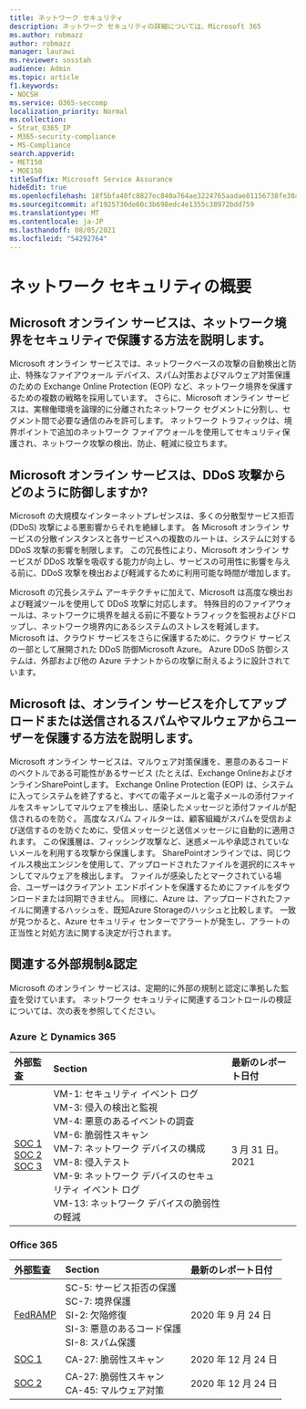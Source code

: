 ```yaml
---
title: ネットワーク セキュリティ
description: ネットワーク セキュリティの詳細については、Microsoft 365
ms.author: robmazz
author: robmazz
manager: laurawi
ms.reviewer: sosstah
audience: Admin
ms.topic: article
f1.keywords:
- NOCSH
ms.service: O365-seccomp
localization_priority: Normal
ms.collection:
- Strat_O365_IP
- M365-security-compliance
- MS-Compliance
search.appverid:
- MET150
- MOE150
titleSuffix: Microsoft Service Assurance
hideEdit: true
ms.openlocfilehash: 18f5bfa40fc8827ec840a764ae3224765aadae81156738fe30a51acd6ca244ab
ms.sourcegitcommit: af1925730de60c3b698edc4e1355c38972bdd759
ms.translationtype: MT
ms.contentlocale: ja-JP
ms.lasthandoff: 08/05/2021
ms.locfileid: "54292764"
---
```

# <a name="network-security-overview"></a>ネットワーク セキュリティの概要

## <a name="how-do-microsoft-online-services-secure-the-network-boundary"></a>Microsoft オンライン サービスは、ネットワーク境界をセキュリティで保護する方法を説明します。

Microsoft オンライン サービスでは、ネットワークベースの攻撃の自動検出と防止、特殊なファイアウォール デバイス、スパム対策およびマルウェア対策保護のための Exchange Online Protection (EOP) など、ネットワーク境界を保護するための複数の戦略を採用しています。 さらに、Microsoft オンライン サービスは、実稼働環境を論理的に分離されたネットワーク セグメントに分割し、セグメント間で必要な通信のみを許可します。 ネットワーク トラフィックは、境界ポイントで追加のネットワーク ファイアウォールを使用してセキュリティ保護され、ネットワーク攻撃の検出、防止、軽減に役立ちます。

## <a name="how-do-microsoft-online-services-defend-against-ddos-attacks"></a>Microsoft オンライン サービスは、DDoS 攻撃からどのように防御しますか?

Microsoft の大規模なインターネットプレゼンスは、多くの分散型サービス拒否 (DDoS) 攻撃による悪影響からそれを絶縁します。 各 Microsoft オンライン サービスの分散インスタンスと各サービスへの複数のルートは、システムに対する DDoS 攻撃の影響を制限します。 この冗長性により、Microsoft オンライン サービスが DDoS 攻撃を吸収する能力が向上し、サービスの可用性に影響を与える前に、DDoS 攻撃を検出および軽減するために利用可能な時間が増加します。

Microsoft の冗長システム アーキテクチャに加えて、Microsoft は高度な検出および軽減ツールを使用して DDoS 攻撃に対応します。 特殊目的のファイアウォールは、ネットワークに境界を越える前に不要なトラフィックを監視およびドロップし、ネットワーク境界内にあるシステムのストレスを軽減します。 Microsoft は、クラウド サービスをさらに保護するために、クラウド サービスの一部として展開された DDoS 防御Microsoft Azure。 Azure DDoS 防御システムは、外部および他の Azure テナントからの攻撃に耐えるように設計されています。

## <a name="how-does-microsoft-protect-users-against-spam-and-malware-being-uploaded-or-sent-through-online-services"></a>Microsoft は、オンライン サービスを介してアップロードまたは送信されるスパムやマルウェアからユーザーを保護する方法を説明します。

Microsoft オンライン サービスは、マルウェア対策保護を、悪意のあるコードのベクトルである可能性があるサービス (たとえば、Exchange OnlineおよびオンラインSharePointします。 Exchange Online Protection (EOP) は、システムに入ってシステムを終了すると、すべての電子メールと電子メールの添付ファイルをスキャンしてマルウェアを検出し、感染したメッセージと添付ファイルが配信されるのを防ぐ。 高度なスパム フィルターは、顧客組織がスパムを受信および送信するのを防ぐために、受信メッセージと送信メッセージに自動的に適用されます。 この保護層は、フィッシング攻撃など、迷惑メールや承認されていないメールを利用する攻撃から保護します。 SharePointオンラインでは、同じウイルス検出エンジンを使用して、アップロードされたファイルを選択的にスキャンしてマルウェアを検出します。 ファイルが感染したとマークされている場合、ユーザーはクライアント エンドポイントを保護するためにファイルをダウンロードまたは同期できません。 同様に、Azure は、アップロードされたファイルに関連するハッシュを、既知Azure Storageのハッシュと比較します。 一致が見つかると、Azure セキュリティ センターでアラートが発生し、アラートの正当性と対処方法に関する決定が行されます。

## <a name="related-external-regulations--certifications"></a>関連する外部規制&認定

Microsoft のオンライン サービスは、定期的に外部の規制と認定に準拠した監査を受けています。 ネットワーク セキュリティに関連するコントロールの検証については、次の表を参照してください。

### <a name="azure-and-dynamics-365"></a>Azure と Dynamics 365

| **外部監査** | **Section** | **最新のレポート日付** |
|:--------------------|:------------|:-----------------------|
| [SOC 1](https://servicetrust.microsoft.com/ViewPage/MSComplianceGuideV3?command=Download&downloadType=Document&downloadId=b8721ebd-af20-42fe-b22f-8332b0a19517&tab=7027ead0-3d6b-11e9-b9e1-290b1eb4cdeb&docTab=7027ead0-3d6b-11e9-b9e1-290b1eb4cdeb_SOC_%2F_SSAE_16_Reports) <br> [SOC 2](https://servicetrust.microsoft.com/ViewPage/MSComplianceGuideV3?command=Download&downloadType=Document&downloadId=234a0f57-83c1-4afc-a586-a0e7a59592f7&tab=7027ead0-3d6b-11e9-b9e1-290b1eb4cdeb&docTab=7027ead0-3d6b-11e9-b9e1-290b1eb4cdeb_SOC_%2F_SSAE_16_Reports) <br> [SOC 3](https://servicetrust.microsoft.com/ViewPage/MSComplianceGuideV3?command=Download&downloadType=Document&downloadId=75c8cbf6-e456-473c-a05e-34fea888ec2a&tab=7027ead0-3d6b-11e9-b9e1-290b1eb4cdeb&docTab=7027ead0-3d6b-11e9-b9e1-290b1eb4cdeb_SOC_%2F_SSAE_16_Reports) | VM-1: セキュリティ イベント ログ <br> VM-3: 侵入の検出と監視 <br> VM-4: 悪意のあるイベントの調査 <br> VM-6: 脆弱性スキャン <br> VM-7: ネットワーク デバイスの構成 <br> VM-8: 侵入テスト <br> VM-9: ネットワーク デバイスのセキュリティ イベント ログ <br> VM-13: ネットワーク デバイスの脆弱性の軽減 | 3 月 31 日。 2021 |

### <a name="office-365"></a>Office 365

| **外部監査** | **Section** | **最新のレポート日付** |
|:--------------------|:------------|:-----------------------|
| [FedRAMP](https://compliance.microsoft.com/compliancemanager) | SC-5: サービス拒否の保護 <br> SC-7: 境界保護 <br> SI-2: 欠陥修復 <br> SI-3: 悪意のあるコード保護 <br> SI-8: スパム保護 | 2020 年 9 月 24 日 |
| [SOC 1](https://servicetrust.microsoft.com/ViewPage/MSComplianceGuideV3?command=Download&downloadType=Document&downloadId=90df3f9c-3aaf-4dbf-99d0-ca9f2991721b&tab=7027ead0-3d6b-11e9-b9e1-290b1eb4cdeb&docTab=7027ead0-3d6b-11e9-b9e1-290b1eb4cdeb_SOC_%2F_SSAE_16_Reports) | CA-27: 脆弱性スキャン | 2020 年 12 月 24 日 |
| [SOC 2](https://servicetrust.microsoft.com/ViewPage/MSComplianceGuideV3?command=Download&downloadType=Document&downloadId=a73c1738-7892-42b7-acd3-87b6371c53f6&tab=7027ead0-3d6b-11e9-b9e1-290b1eb4cdeb&docTab=7027ead0-3d6b-11e9-b9e1-290b1eb4cdeb_SOC_%2F_SSAE_16_Reports) | CA-27: 脆弱性スキャン <br> CA-45: マルウェア対策 | 2020 年 12 月 24 日 |